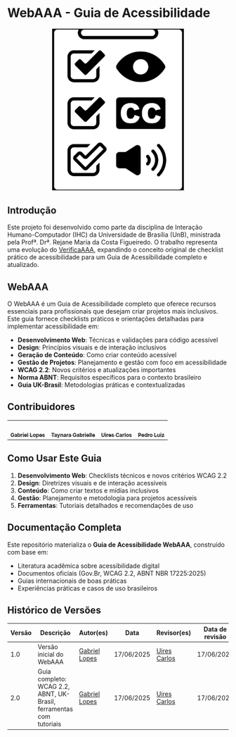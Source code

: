 # WebAAA - Guia de Acessibilidade

<div align="center">
  <img src="docs/imagens/logo-webaa.png" alt="Logo WebAAA" width="300">
</div>

## Introdução

Este projeto foi desenvolvido como parte da disciplina de Interação Humano-Computador (IHC) da Universidade de Brasília (UnB), ministrada pela Profª. Drª. Rejane Maria da Costa Figueiredo. O trabalho representa uma evolução do [VerificaAAA](https://github.com/vitorfleonardo/VerificaAAA), expandindo o conceito original de checklist prático de acessibilidade para um Guia de Acessibilidade completo e atualizado.

## WebAAA

O WebAAA é um Guia de Acessibilidade completo que oferece recursos essenciais para profissionais que desejam criar projetos mais inclusivos. Este guia fornece checklists práticos e orientações detalhadas para implementar acessibilidade em:

- **Desenvolvimento Web**: Técnicas e validações para código acessível
- **Design**: Princípios visuais e de interação inclusivos
- **Geração de Conteúdo**: Como criar conteúdo acessível
- **Gestão de Projetos**: Planejamento e gestão com foco em acessibilidade
- **WCAG 2.2**: Novos critérios e atualizações importantes
- **Norma ABNT**: Requisitos específicos para o contexto brasileiro
- **Guia UK-Brasil**: Metodologias práticas e contextualizadas

## Contribuidores

<table align="center">
  <tr>
    <td align="center"><a href="https://github.com/BrzGab"><img style="border-radius: 50%;" src="https://github.com/BrzGab.png" width="100px;" alt=""/><br /><sub><b>Gabriel Lopes</b></sub></a><br />
    <td align="center"><a href="https://github.com/taybalau"><img style="border-radius: 50%;" src="https://github.com/taybalau.png" width="100px;" alt=""/><br /><sub><b>Taynara Gabrielle</b></sub></a><br />   
    <td align="center"><a href="https://github.com/uires2023"><img style="border-radius: 50%;" src="https://github.com/uires2023.png" width="100px;" alt=""/><br /><sub><b>Uires Carlos</b></sub></a><br />   
    <td align="center"><a href="https://github.com/pedroluizfo"><img style="border-radius: 50%;" src="https://github.com/pedroluizfo.png" width="100px;" alt=""/><br /><sub><b>Pedro Luiz</b></sub></a><br />
  </tr>
</table>

## Como Usar Este Guia

1. **Desenvolvimento Web**: Checklists técnicos e novos critérios WCAG 2.2
2. **Design**: Diretrizes visuais e de interação acessíveis
3. **Conteúdo**: Como criar textos e mídias inclusivos
4. **Gestão**: Planejamento e metodologia para projetos acessíveis
5. **Ferramentas**: Tutoriais detalhados e recomendações de uso

## Documentação Completa

Este repositório materializa o **Guia de Acessibilidade WebAAA**, construído com base em:
- Literatura acadêmica sobre acessibilidade digital
- Documentos oficiais (Gov.Br, WCAG 2.2, ABNT NBR 17225:2025)
- Guias internacionais de boas práticas
- Experiências práticas e casos de uso brasileiros

## Histórico de Versões

| Versão | Descrição                                                      | Autor(es)                            | Data       | Revisor(es)         | Data de revisão |
|--------|----------------------------------------------------------------|--------------------------------------|------------|---------------------|------------------|
| 1.0    | Versão inicial do WebAAA                                       | [Gabriel Lopes](https://github.com/BrzGab) | 17/06/2025 | [Uires Carlos](https://github.com/uires2023)     | 17/06/2025       |
| 2.0    | Guia completo: WCAG 2.2, ABNT, UK-Brasil, ferramentas com tutoriais | [Gabriel Lopes](https://github.com/BrzGab) | 17/06/2025 | [Uires Carlos](https://github.com/uires2023) | 17/06/2025 |
